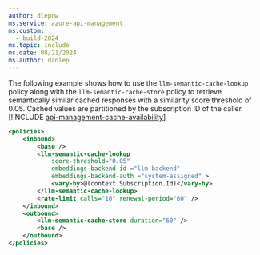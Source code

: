 ```yaml
---
author: dlepow
ms.service: azure-api-management
ms.custom:
  - build-2024
ms.topic: include
ms.date: 08/21/2024
ms.author: danlep
---
```


The following example shows how to use the `llm-semantic-cache-lookup` policy along with the `llm-semantic-cache-store` policy to retrieve semantically similar cached responses with a similarity score threshold of 0.05. Cached values are partitioned by the subscription ID of the caller. [!INCLUDE [api-management-cache-availability](api-management-cache-availability.md)]

```xml
<policies>
    <inbound>
        <base />
        <llm-semantic-cache-lookup
            score-threshold="0.05"
            embeddings-backend-id ="llm-backend"
            embeddings-backend-auth ="system-assigned" >
            <vary-by>@(context.Subscription.Id)</vary-by>
        </llm-semantic-cache-lookup>
        <rate-limit calls="10" renewal-period="60" />
    </inbound>
    <outbound>
        <llm-semantic-cache-store duration="60" />
        <base />
    </outbound>
</policies>
```
